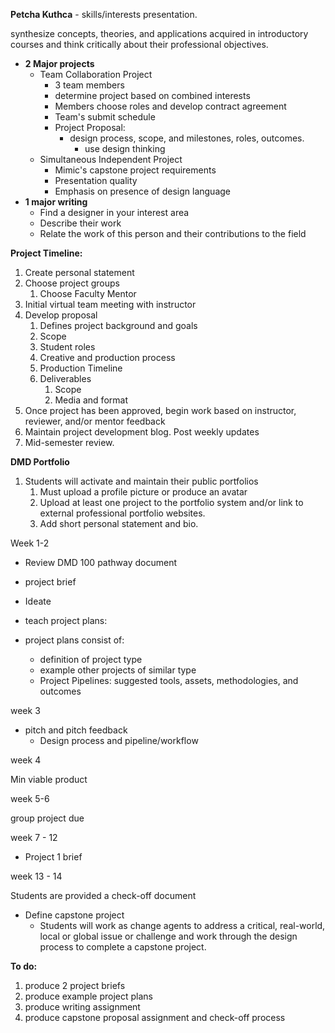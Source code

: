 **Petcha Kuthca** - skills/interests presentation.

synthesize concepts, theories, and applications acquired in introductory courses and think critically about their professional objectives.

* **2 Major projects**
  * Team Collaboration Project
    * 3 team members
    * determine project based on combined interests
    * Members choose roles and develop contract agreement
    * Team's submit schedule
    * Project Proposal:
      * design process, scope, and milestones, roles, outcomes.
        * use design thinking
  * Simultaneous Independent Project
    * Mimic's capstone project requirements
    * Presentation quality
    * Emphasis on presence of design language
* **1 major writing**
  * Find a designer in your interest area
  * Describe their work
  * Relate the work of this person and their contributions to the field

**Project Timeline:**

1. Create personal statement
2. Choose project groups
   1. Choose Faculty Mentor
3. Initial virtual team meeting with instructor
4. Develop proposal
   1. Defines project background and goals
   2. Scope
   3. Student roles
   4. Creative and production process
   5. Production Timeline
   6. Deliverables
      1. Scope
      2. Media and format
5. Once project has been approved, begin work based on instructor, reviewer, and/or mentor feedback
6. Maintain project development blog. Post weekly updates
7. Mid-semester review.

**DMD Portfolio**

1. Students will activate and maintain their public portfolios
   1. Must upload a profile picture or produce an avatar
   2. Upload at least one project to the portfolio system and/or link to external professional portfolio websites.
   3. Add short personal statement and bio.

Week 1-2

* Review DMD 100 pathway document
* project brief
* Ideate
* teach project plans:

* project plans consist of:

  * definition of project type
  * example other projects of similar type
  * Project Pipelines: suggested tools, assets, methodologies, and outcomes

week 3

* pitch and pitch feedback
  * Design process and pipeline/workflow

week 4

Min viable product

week 5-6

group project due

week 7 - 12

* Project 1 brief

week 13 - 14

Students are provided a check-off document

* Define capstone project
  * Students will work as change agents to address a critical, real-world, local or global issue or challenge and work through the design process to complete a capstone project.

**To do:**

1. produce 2 project briefs
2. produce example project plans
3. produce writing assignment
4. produce  capstone proposal assignment and check-off process




